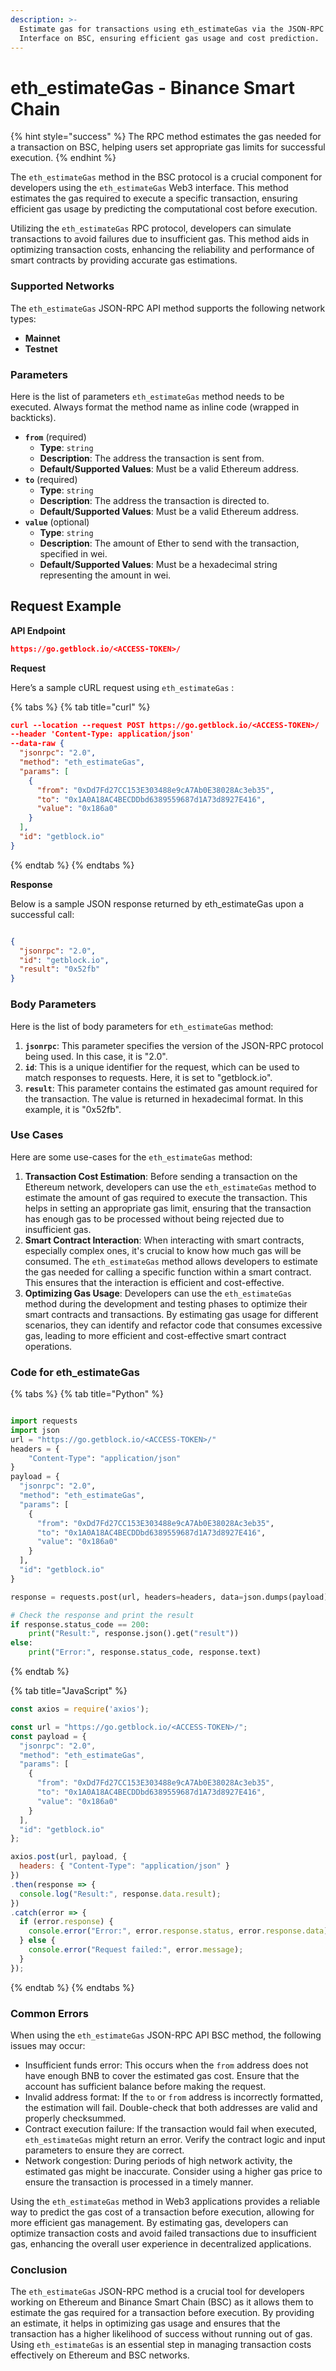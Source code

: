```yaml
---
description: >-
  Estimate gas for transactions using eth_estimateGas via the JSON-RPC API
  Interface on BSC, ensuring efficient gas usage and cost prediction.
---
```


# eth\_estimateGas - Binance Smart Chain

{% hint style="success" %}
The RPC method estimates the gas needed for a transaction on BSC, helping users set appropriate gas limits for successful execution.
{% endhint %}

The `eth_estimateGas` method in the BSC protocol is a crucial component for developers using the `eth_estimateGas` Web3 interface. This method estimates the gas required to execute a specific transaction, ensuring efficient gas usage by predicting the computational cost before execution.

Utilizing the `eth_estimateGas` RPC protocol, developers can simulate transactions to avoid failures due to insufficient gas. This method aids in optimizing transaction costs, enhancing the reliability and performance of smart contracts by providing accurate gas estimations.

### Supported Networks

The `eth_estimateGas` JSON-RPC API method supports the following network types:

* **Mainnet**
* **Testnet**

### Parameters

Here is the list of parameters `eth_estimateGas` method needs to be executed. Always format the method name as inline code (wrapped in backticks).

* **`from`** (required)
  * **Type**: `string`
  * **Description**: The address the transaction is sent from.
  * **Default/Supported Values**: Must be a valid Ethereum address.
* **`to`** (required)
  * **Type**: `string`
  * **Description**: The address the transaction is directed to.
  * **Default/Supported Values**: Must be a valid Ethereum address.
* **`value`** (optional)
  * **Type**: `string`
  * **Description**: The amount of Ether to send with the transaction, specified in wei.
  * **Default/Supported Values**: Must be a hexadecimal string representing the amount in wei.

## Request Example

**API Endpoint**

```json
https://go.getblock.io/<ACCESS-TOKEN>/
```

**Request**

Here’s a sample cURL request using `eth_estimateGas` :

{% tabs %}
{% tab title="curl" %}
```json
curl --location --request POST https://go.getblock.io/<ACCESS-TOKEN>/
--header 'Content-Type: application/json' 
--data-raw {
  "jsonrpc": "2.0",
  "method": "eth_estimateGas",
  "params": [
    {
      "from": "0xDd7Fd27CC153E303488e9cA7Ab0E38028Ac3eb35",
      "to": "0x1A0A18AC4BECDDbd6389559687d1A73d8927E416",
      "value": "0x186a0"
    }
  ],
  "id": "getblock.io"
}
```
{% endtab %}
{% endtabs %}

**Response**

Below is a sample JSON response returned by eth\_estimateGas upon a successful call:

```json

{
  "jsonrpc": "2.0",
  "id": "getblock.io",
  "result": "0x52fb"
}

```

### Body Parameters

Here is the list of body parameters for `eth_estimateGas` method:

1. **`jsonrpc`**: This parameter specifies the version of the JSON-RPC protocol being used. In this case, it is "2.0".
2. **`id`**: This is a unique identifier for the request, which can be used to match responses to requests. Here, it is set to "getblock.io".
3. **`result`**: This parameter contains the estimated gas amount required for the transaction. The value is returned in hexadecimal format. In this example, it is "0x52fb".

### Use Cases

Here are some use-cases for the `eth_estimateGas` method:

1. **Transaction Cost Estimation**: Before sending a transaction on the Ethereum network, developers can use the `eth_estimateGas` method to estimate the amount of gas required to execute the transaction. This helps in setting an appropriate gas limit, ensuring that the transaction has enough gas to be processed without being rejected due to insufficient gas.
2. **Smart Contract Interaction**: When interacting with smart contracts, especially complex ones, it's crucial to know how much gas will be consumed. The `eth_estimateGas` method allows developers to estimate the gas needed for calling a specific function within a smart contract. This ensures that the interaction is efficient and cost-effective.
3. **Optimizing Gas Usage**: Developers can use the `eth_estimateGas` method during the development and testing phases to optimize their smart contracts and transactions. By estimating gas usage for different scenarios, they can identify and refactor code that consumes excessive gas, leading to more efficient and cost-effective smart contract operations.

### Code for eth\_estimateGas

{% tabs %}
{% tab title="Python" %}
```python

import requests
import json
url = "https://go.getblock.io/<ACCESS-TOKEN>/"
headers = {
    "Content-Type": "application/json"
}
payload = {
  "jsonrpc": "2.0",
  "method": "eth_estimateGas",
  "params": [
    {
      "from": "0xDd7Fd27CC153E303488e9cA7Ab0E38028Ac3eb35",
      "to": "0x1A0A18AC4BECDDbd6389559687d1A73d8927E416",
      "value": "0x186a0"
    }
  ],
  "id": "getblock.io"
}

response = requests.post(url, headers=headers, data=json.dumps(payload))

# Check the response and print the result
if response.status_code == 200:
    print("Result:", response.json().get("result"))
else:
    print("Error:", response.status_code, response.text)

```
{% endtab %}

{% tab title="JavaScript" %}
```javascript
const axios = require('axios');

const url = "https://go.getblock.io/<ACCESS-TOKEN>/";
const payload = {
  "jsonrpc": "2.0",
  "method": "eth_estimateGas",
  "params": [
    {
      "from": "0xDd7Fd27CC153E303488e9cA7Ab0E38028Ac3eb35",
      "to": "0x1A0A18AC4BECDDbd6389559687d1A73d8927E416",
      "value": "0x186a0"
    }
  ],
  "id": "getblock.io"
};

axios.post(url, payload, {
  headers: { "Content-Type": "application/json" }
})
.then(response => {
  console.log("Result:", response.data.result);
})
.catch(error => {
  if (error.response) {
    console.error("Error:", error.response.status, error.response.data);
  } else {
    console.error("Request failed:", error.message);
  }
});
```
{% endtab %}
{% endtabs %}

### Common Errors

When using the `eth_estimateGas` JSON-RPC API BSC method, the following issues may occur:

* Insufficient funds error: This occurs when the `from` address does not have enough BNB to cover the estimated gas cost. Ensure that the account has sufficient balance before making the request.
* Invalid address format: If the `to` or `from` address is incorrectly formatted, the estimation will fail. Double-check that both addresses are valid and properly checksummed.
* Contract execution failure: If the transaction would fail when executed, `eth_estimateGas` might return an error. Verify the contract logic and input parameters to ensure they are correct.
* Network congestion: During periods of high network activity, the estimated gas might be inaccurate. Consider using a higher gas price to ensure the transaction is processed in a timely manner.

Using the `eth_estimateGas` method in Web3 applications provides a reliable way to predict the gas cost of a transaction before execution, allowing for more efficient gas management. By estimating gas, developers can optimize transaction costs and avoid failed transactions due to insufficient gas, enhancing the overall user experience in decentralized applications.

### Conclusion

The `eth_estimateGas` JSON-RPC method is a crucial tool for developers working on Ethereum and Binance Smart Chain (BSC) as it allows them to estimate the gas required for a transaction before execution. By providing an estimate, it helps in optimizing gas usage and ensures that the transaction has a higher likelihood of success without running out of gas. Using `eth_estimateGas` is an essential step in managing transaction costs effectively on Ethereum and BSC networks.
